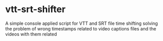 # vtt-srt-shifter

A simple console applied script for VTT and SRT file time shifting
solving the problem of wrong timestamps related to video captions files and the videos with them related

